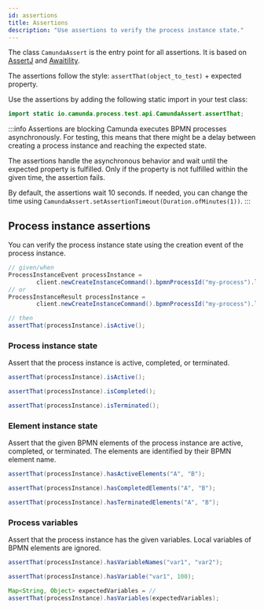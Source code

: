 ```yaml
---
id: assertions
title: Assertions
description: "Use assertions to verify the process instance state."
---
```


The class `CamundaAssert` is the entry point for all assertions. It is based on [AssertJ](https://github.com/assertj/assertj) and [Awaitility](http://www.awaitility.org/).

The assertions follow the style: `assertThat(object_to_test)` + expected property.

Use the assertions by adding the following static import in your test class:

```java
import static io.camunda.process.test.api.CamundaAssert.assertThat;
```

:::info Assertions are blocking
Camunda executes BPMN processes asynchronously. For testing, this means that there might be a delay between creating a process instance and reaching the expected state.

The assertions handle the asynchronous behavior and wait until the expected property is fulfilled. Only if the property is not fulfilled within the given time, the assertion fails.

By default, the assertions wait 10 seconds. If needed, you can change the time using `CamundaAssert.setAssertionTimeout(Duration.ofMinutes(1))`.
:::

## Process instance assertions

You can verify the process instance state using the creation event of the process instance.

```java
// given/when
ProcessInstanceEvent processInstance =
        client.newCreateInstanceCommand().bpmnProcessId("my-process").latestVersion().send().join();
// or
ProcessInstanceResult processInstance =
        client.newCreateInstanceCommand().bpmnProcessId("my-process").latestVersion().withResult().send().join();

// then
assertThat(processInstance).isActive();
```

### Process instance state

Assert that the process instance is active, completed, or terminated.

```java
assertThat(processInstance).isActive();

assertThat(processInstance).isCompleted();

assertThat(processInstance).isTerminated();
```

### Element instance state

Assert that the given BPMN elements of the process instance are active, completed, or terminated. The elements are identified by their BPMN element name.

```java
assertThat(processInstance).hasActiveElements("A", "B");

assertThat(processInstance).hasCompletedElements("A", "B");

assertThat(processInstance).hasTerminatedElements("A", "B");
```

### Process variables

Assert that the process instance has the given variables. Local variables of BPMN elements are ignored.

```java
assertThat(processInstance).hasVariableNames("var1", "var2");

assertThat(processInstance).hasVariable("var1", 100);

Map<String, Object> expectedVariables = //
assertThat(processInstance).hasVariables(expectedVariables);
```
